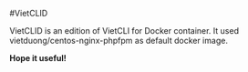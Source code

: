 #VietCLID
 
VietCLID is an edition of VietCLI for Docker container. It used vietduong/centos-nginx-phpfpm as default docker image.
 
**Hope it useful!**

